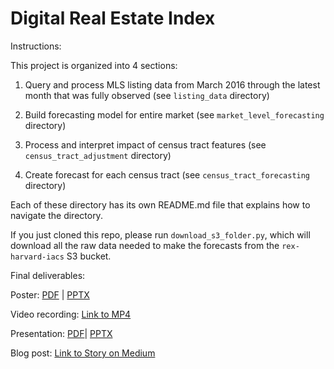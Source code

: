 # Digital Real Estate Index

Instructions:

This project is organized into 4 sections:

1. Query and process MLS listing data from March 2016 through the latest month that was fully observed (see `listing_data` directory)

2. Build forecasting model for entire market (see `market_level_forecasting` directory)

3. Process and interpret impact of census tract features (see `census_tract_adjustment` directory)

4. Create forecast for each census tract (see `census_tract_forecasting` directory)

Each of these directory has its own README.md file that explains how to navigate the directory. 

If you just cloned this repo, please run `download_s3_folder.py`, which will download all the raw data needed to make the forecasts from the `rex-harvard-iacs` S3 bucket. 

Final deliverables:

Poster: [PDF](https://drive.google.com/file/d/1lQvyUZKc_Q4-InvWXtsN1jGEiw4PMsr9/view?usp=sharing) | [PPTX](https://drive.google.com/file/d/1oohe8HQXUZPC6AL9CHYwEingGkdkEasL/view?usp=sharing)

Video recording: [Link to MP4](https://drive.google.com/file/d/19a60NgLgeERvAb3CxJ8jmYxK0weiSKsG/view?usp=sharing)

Presentation: [PDF](https://drive.google.com/file/d/1WSmV0U0D4Ih0v9ZXOth2kf6o2GmhrfBm/view?usp=sharing)| [PPTX](https://docs.google.com/presentation/d/1vMTioS1wYIG7Xj88I6ZR2TRa2yQxVplouIxZErW4j5I/edit?usp=sharing)

Blog post: [Link to Story on Medium](https://towardsdatascience.com/towards-a-revamped-real-estate-index-c48ae27b33c5)
